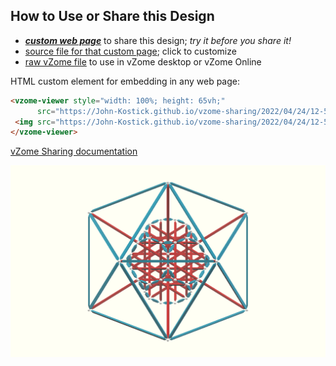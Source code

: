 
## How to Use or Share this Design

 - [***custom web page***][post] to share this design; *try it before you share it!*
 - [source file for that custom page][source]; click to customize
 - [raw vZome file][raw] to use in vZome desktop or vZome Online
 
 HTML custom element for embedding in any web page:
 ```html
<vzome-viewer style="width: 100%; height: 65vh;"
       src="https://John-Kostick.github.io/vzome-sharing/2022/04/24/12-50-52-6-axis-as-chords-2/6-axis-as-chords-2.vZome" >
  <img src="https://John-Kostick.github.io/vzome-sharing/2022/04/24/12-50-52-6-axis-as-chords-2/6-axis-as-chords-2.png" />
</vzome-viewer>
 ```

[vZome Sharing documentation](https://vzome.github.io/vzome/sharing.html#how-it-works)

![Image](<6-axis-as-chords-2.png>)


[post]: <https://John-Kostick.github.io/vzome-sharing/2022/04/24/6-axis-as-chords-2-12-50-52.html>
[source]: <https://github.com/John-Kostick/vzome-sharing/edit/main/_posts/2022-04-24-6-axis-as-chords-2-12-50-52.md>
[raw]: <https://raw.githubusercontent.com/John-Kostick/vzome-sharing/main/2022/04/24/12-50-52-6-axis-as-chords-2/6-axis-as-chords-2.vZome>